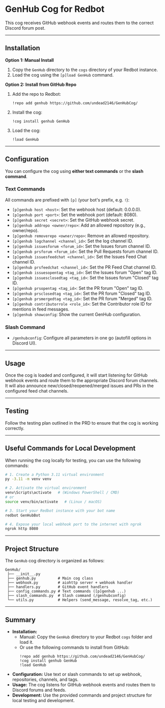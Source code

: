 # GenHub Cog for Redbot

This cog receives GitHub webhook events and routes them to the correct Discord forum post.

---

## Installation

**Option 1: Manual Install**

1. Copy the `GenHub` directory to the `cogs` directory of your Redbot instance.  
2. Load the cog using the `[p]load GenHub` command.

**Option 2: Install from GitHub Repo**

1. Add the repo to Redbot:
   ```
   !repo add genhub https://github.com/undead2146/GenHubCog/
   ```
2. Install the cog:
   ```
   !cog install genhub GenHub
   ```
3. Load the cog:
   ```
   !load GenHub
   ```

---

## Configuration

You can configure the cog using **either text commands** or the **slash command**.

### Text Commands

All commands are prefixed with `[p]` (your bot's prefix, e.g. `!`):

- `[p]genhub host <host>`: Set the webhook host (default: 0.0.0.0).
- `[p]genhub port <port>`: Set the webhook port (default: 8080).
- `[p]genhub secret <secret>`: Set the GitHub webhook secret.
- `[p]genhub addrepo <owner/repo>`: Add an allowed repository (e.g., owner/repo).
- `[p]genhub removerepo <owner/repo>`: Remove an allowed repository.
- `[p]genhub logchannel <channel_id>`: Set the log channel ID.
- `[p]genhub issuesforum <forum_id>`: Set the Issues forum channel ID.
- `[p]genhub prsforum <forum_id>`: Set the Pull Requests forum channel ID.
- `[p]genhub issuesfeedchat <channel_id>`: Set the Issues Feed Chat channel ID.
- `[p]genhub prsfeedchat <channel_id>`: Set the PR Feed Chat channel ID.
- `[p]genhub issuesopentag <tag_id>`: Set the Issues forum "Open" tag ID.
- `[p]genhub issuesclosedtag <tag_id>`: Set the Issues forum "Closed" tag ID.
- `[p]genhub prsopentag <tag_id>`: Set the PR forum "Open" tag ID.
- `[p]genhub prsclosedtag <tag_id>`: Set the PR forum "Closed" tag ID.
- `[p]genhub prsmergedtag <tag_id>`: Set the PR forum "Merged" tag ID.
- `[p]genhub contributorrole <role_id>`: Set the Contributor role ID for mentions in feed messages.
- `[p]genhub showconfig`: Show the current GenHub configuration.

### Slash Command

- `/genhubconfig`: Configure all parameters in one go (autofill options in Discord UI).

---

## Usage

Once the cog is loaded and configured, it will start listening for GitHub webhook events and route them to the appropriate Discord forum channels.  
It will also announce new/closed/reopened/merged issues and PRs in the configured feed chat channels.

---

## Testing

Follow the testing plan outlined in the PRD to ensure that the cog is working correctly.

---

## Useful Commands for Local Development

When running the cog locally for testing, you can use the following commands:

```bash
# 1. Create a Python 3.11 virtual environment
py -3.11 -m venv venv

# 2. Activate the virtual environment
venv\Scripts\activate   # (Windows PowerShell / CMD)
# or
source venv/bin/activate   # (Linux / macOS)

# 3. Start your Redbot instance with your bot name
redbot GenHubBot

# 4. Expose your local webhook port to the internet with ngrok
ngrok http 8080

```

---

## Project Structure

The `GenHub` cog directory is organized as follows:

```
GenHub/
 ├── __init__.py
 ├── genhub.py          # Main cog class
 ├── webhook.py         # aiohttp server + webhook handler
 ├── handlers.py        # GitHub event handlers
 ├── config_commands.py # Text commands ([p]genhub ...)
 ├── slash_commands.py  # Slash command (/genhubconfig)
 └── utils.py           # Helpers (send_message, resolve_tag, etc.)
```

---

## Summary

- **Installation:**  
  - Manual: Copy the `GenHub` directory to your Redbot `cogs` folder and load it.  
  - Or use the following commands to install from GitHub:
    ```
    !repo add genhub https://github.com/undead2146/GenHubCog/
    !cog install genhub GenHub
    !load GenHub
    ```
- **Configuration:** Use text or slash commands to set up webhook, repositories, channels, and tags.
- **Usage:** The cog listens for GitHub webhook events and routes them to Discord forums and feeds.
- **Development:** Use the provided commands and project structure for local testing and development.
